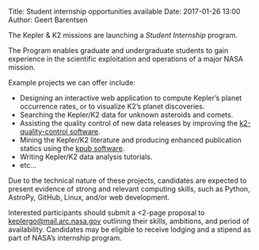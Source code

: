Title: Student internship opportunities available
Date: 2017-01-26 13:00
Author: Geert Barentsen

The Kepler &amp; K2 missions are launching a *Student Internship* program.

The Program enables graduate and undergraduate students
to gain experience in the scientific exploitation and operations
of a major NASA mission.

Example projects we can offer include:

* Designing an interactive web application to compute Kepler’s planet occurrence rates, or to visualize K2’s planet discoveries.
* Searching the Kepler/K2 data for unknown asteroids and comets.
* Assisting the quality control of new data releases by improving the [k2-quality-control software](https://github.com/KeplerGO/k2-quality-control).
* Mining the Kepler/K2 literature and producing enhanced publication statics using the [kpub software](https://github.com/KeplerGO/kpub).
* Writing Kepler/K2 data analysis tutorials.
* etc...

Due to the technical nature of these projects, 
candidates are expected to present evidence
of strong and relevant computing skills,
such as Python, AstroPy, GitHub, Linux, and/or web development.

Interested participants should submit a <2-page proposal
to [keplergo@mail.arc.nasa.gov](keplergo@mail.arc.nasa.gov)
outlining their skills, ambitions, and period of availability. 
Candidates may be eligible to receive lodging and a stipend
as part of NASA’s internship program.
